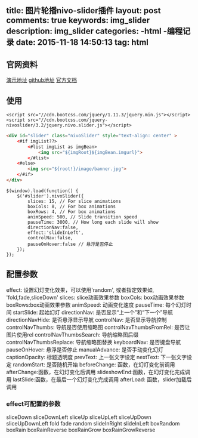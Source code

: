 title: 图片轮播nivo-slider插件
layout: post
comments: true
keywords: img_slider
description: img_slider
categories: 
	-html
	-编程记录
date: 2015-11-18 14:50:13
tag: html
---

## 官网资料
[演示地址](http://demo.dev7studios.com/nivo-slider/)
[github地址](https://github.com/gilbitron/Nivo-Slider)
[官方文档](http://docs.dev7studios.com/jquery-plugins/nivo-slider)


## 使用
```
<script src="//cdn.bootcss.com/jquery/1.11.3/jquery.min.js"></script>
<script src="//cdn.bootcss.com/jquery-nivoslider/3.2/jquery.nivo.slider.js"></script>
```
<!-- more -->
```html
<div id="slider" class="nivoSlider" style="text-align: center" >
	<#if imgList??>
		<#list imgList as imgBean>
			<img src="${imgRoot}${imgBean.imgurl}">
		</#list>
	<#else>
		<img src="${root!}/image/banner.jpg">
	</#if>
</div>
```
```
$(window).load(function() {
	$('#slider').nivoSlider({
		slices: 15, // For slice animations
		boxCols: 8, // For box animations
		boxRows: 4, // For box animations
		animSpeed: 500, // Slide transition speed
		pauseTime: 3000, // How long each slide will show
		directionNav:false,
		effect:'slideInLeft',
		controlNav:false,
		pauseOnHover:false // 悬浮是否停止
	});
});
```

## 配置参数
effect: 设置幻灯变化效果，可以使用'random', 或者指定效果如, 'fold,fade,sliceDown'
slices: slice动画效果参数
boxCols: box动画效果参数
boxRows:box动画效果参数
animSpeed: 动画变化速度
pauseTime: 每个幻灯时间
startSlide: 起始幻灯
directionNav: 是否显示“上一个”和“下一个”导航
directionNavHide: 是否悬浮显示导航
controlNav: 是否显示导航控制
controlNavThumbs: 导航是否使用缩略图
controlNavThumbsFromRel: 是否让图片使用rel
controlNavThumbsSearch: 导航缩略图后缀
controlNavThumbsReplace: 导航缩略图替换
keyboardNav: 是否键盘导航
pauseOnHover: 悬浮是否停止
manualAdvance: 是否手动变化幻灯
captionOpacity: 标题透明度
prevText: 上一张文字设定
nextText: 下一张文字设定
randomStart: 是否随机开始
beforeChange: 函数，在幻灯变化前调用
afterChange:函数，在幻灯变化后调用
slideshowEnd:函数，在幻灯变化完成调用
lastSlide:函数，在最后一个幻灯变化完成调用
afterLoad: 函数，slider加载后调用


### effect可配置的参数
sliceDown
sliceDownLeft
sliceUp
sliceUpLeft
sliceUpDown
sliceUpDownLeft
fold
fade
random
slideInRight
slideInLeft
boxRandom
boxRain
boxRainReverse
boxRainGrow
boxRainGrowReverse


